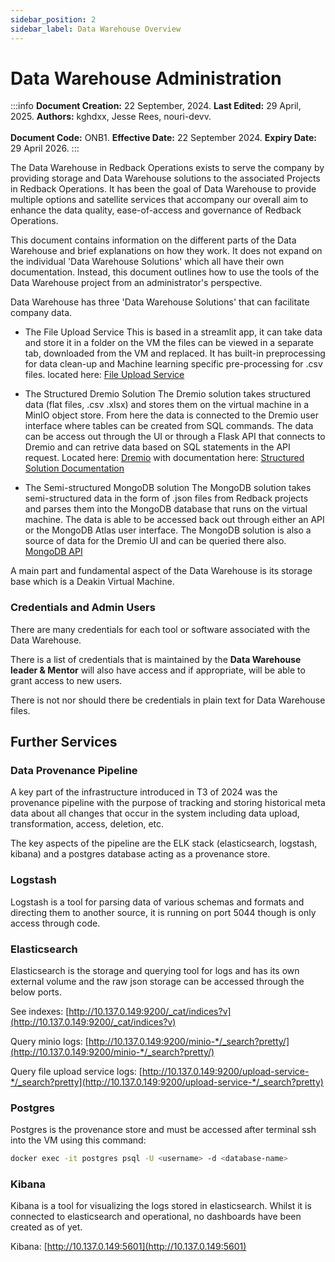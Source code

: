 ```yaml
--- 
sidebar_position: 2
sidebar_label: Data Warehouse Overview
---
```


# Data Warehouse Administration

:::info
**Document Creation:** 22 September, 2024. **Last Edited:** 29 April, 2025. **Authors:** kghdxx, Jesse Rees, nouri-devv.
<br></br> **Document Code:** ONB1. **Effective Date:** 22 September 2024. **Expiry Date:** 29 April 2026.
:::

The Data Warehouse in Redback Operations exists to serve the company by providing storage and Data Warehouse solutions to the associated Projects in Redback Operations.
It has been the goal of Data Warehouse to provide multiple options and satellite services that accompany our overall aim to enhance the data quality, ease-of-access and governance of Redback Operations.

This document contains information on the different parts of the Data Warehouse and brief explanations on how they work. It does not expand on the individual 'Data Warehouse Solutions' which all have their own documentation. Instead, this document outlines how to use the tools of the Data Warehouse project from an administrator's perspective.

Data Warehouse has three 'Data Warehouse Solutions' that can facilitate company data.

- The File Upload Service
This is based in a streamlit app, it can take data and store it in a folder on the VM the files can be viewed in a separate tab, downloaded from the VM and replaced.
It has built-in preprocessing for data clean-up and Machine learning specific pre-processing for .csv files. located here: [File Upload Service](http://10.137.0.149:80/)

- The Structured Dremio Solution
The Dremio solution takes structured data (flat files, .csv .xlsx) and stores them on the virtual machine in a MinIO object store. From here the data is connected to the Dremio user interface where tables can be created from SQL commands.
The data can be access out through the UI or through a Flask API that connects to Dremio and can retrive data based on SQL statements in the API request. Located here: [Dremio](http://10.137.0.149:9047/) with documentation here: [Structured Solution Documentation](https://redback-operations.github.io/redback-documentation/docs/data-warehousing/Data%20Lakehouse/Managing-the-structured-solution)

- The Semi-structured MongoDB solution
The MongoDB solution takes semi-structured data in the form of .json files from Redback projects and parses them into the MongoDB database that runs on the virtual machine. The data is able to be accessed back out through either an API or the MongoDB Atlas user interface. The MongoDB solution is also a source of data for the Dremio UI and can be queried there also.
[MongoDB API](http://10.137.0.149:5003/documents)
 

A main part and fundamental aspect of the Data Warehouse is its storage base which is a Deakin Virtual Machine. 

### Credentials and Admin Users

There are many credentials for each tool or software associated with the Data Warehouse.

There is a list of credentials that is maintained by the **Data Warehouse leader & Mentor** will also have access and if appropriate, will be able to grant access to new users.

There is not nor should there be credentials in plain text for Data Warehouse files.


## Further Services

### Data Provenance Pipeline

A key part of the infrastructure introduced in T3 of 2024 was the provenance pipeline with the purpose of tracking and storing historical meta data about all changes that occur in the system including data upload, transformation, access, deletion, etc.

The key aspects of the pipeline are the ELK stack (elasticsearch, logstash, kibana) and a postgres database acting as a provenance store.

### Logstash 

Logstash is a tool for parsing data of various schemas and formats and directing them to another source, it is running on port 5044 though is only access through code.

### Elasticsearch 

Elasticsearch is the storage and querying tool for logs and has its own external volume and the raw json storage can be accessed through the below ports.

See indexes: [http://10.137.0.149:9200/_cat/indices?v](http://10.137.0.149:9200/_cat/indices?v)

Query minio logs: [http://10.137.0.149:9200/minio-*/_search?pretty/](http://10.137.0.149:9200/minio-*/_search?pretty/)

Query file upload service logs: [http://10.137.0.149:9200/upload-service-*/_search?pretty](http://10.137.0.149:9200/upload-service-*/_search?pretty)

### Postgres

Postgres is the provenance store and must be accessed after terminal ssh into the VM using this command:

```sh
docker exec -it postgres psql -U <username> -d <database-name>
```

### Kibana

Kibana is a tool for visualizing the logs stored in elasticsearch. Whilst it is connected to elasticsearch and operational, no dashboards have been created as of yet.

Kibana: [http://10.137.0.149:5601](http://10.137.0.149:5601)
  



